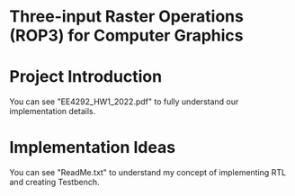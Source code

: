 # Three-input Raster Operations (ROP3) for Computer Graphics

# Project Introduction
You can see "EE4292_HW1_2022.pdf" to fully understand our implementation details.

# Implementation Ideas
You can see "ReadMe.txt" to understand my concept of implementing RTL and creating Testbench.






